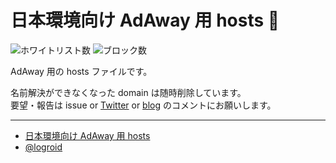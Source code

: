 # 日本環境向け AdAway 用 hosts :no_entry_sign:

![ホワイトリスト数](https://img.shields.io/badge/white-37-brightgreen)
![ブロック数](https://img.shields.io/badge/block-31865-red)

AdAway 用の hosts ファイルです。

名前解決ができなくなった domain は随時削除しています。  
要望・報告は issue or [Twitter](https://twitter.com/logroid) or [blog](http://logroid.blogspot.com/2012/06/adaway-hosts-for-japan.html) のコメントにお願いします。

---
* [日本環境向け AdAway 用 hosts](http://logroid.blogspot.com/2012/06/adaway-hosts-for-japan.html)
* [@logroid](https://twitter.com/logroid)
